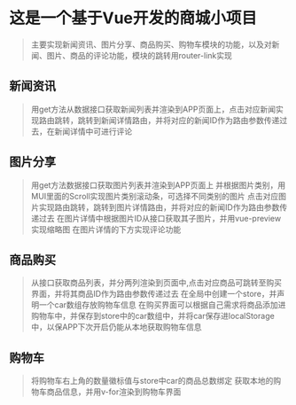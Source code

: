 # 这是一个基于Vue开发的商城小项目
>主要实现新闻资讯、图片分享、商品购买、购物车模块的功能，以及对新闻、图片、商品的评论功能，模块的跳转用router-link实现
## 新闻资讯
> 用get方法从数据接口获取新闻列表并渲染到APP页面上，点击对应新闻实现路由跳转，跳转到新闻详情路由，并将对应的新闻ID作为路由参数传递过去，在新闻详情中可进行评论
## 图片分享
> 用get方法数据接口获取图片列表并渲染到APP页面上
> 并根据图片类别，用MUI里面的Scroll实现图片类别滚动条，可选择不同类别的图片
> 点击对应图片实现路由跳转，跳转到图片详情路由，并将对应的新闻ID作为路由参数传递过去
> 在图片详情中根据图片ID从接口获取其子图片，并用vue-preview实现缩略图
> 在图片详情的下方实现评论功能
## 商品购买
> 从接口获取商品列表，并分两列渲染到页面中,点击对应商品可跳转至购买界面，并将其商品ID作为路由参数传递过去
> 在全局中创建一个store，并声明一个car数组存放购物车信息
> 在购买界面可以根据自己需求将商品添加进购物车中，并保存到store中的car数组中，并将car保存进localStorage中，以保APP下次开启仍能从本地获取购物车信息
## 购物车
> 将购物车右上角的数量徽标值与store中car的商品总数绑定
> 获取本地的购物车商品信息，并用v-for渲染到购物车界面
